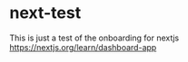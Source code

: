# next-test
This is just a test of the onboarding for nextjs https://nextjs.org/learn/dashboard-app

